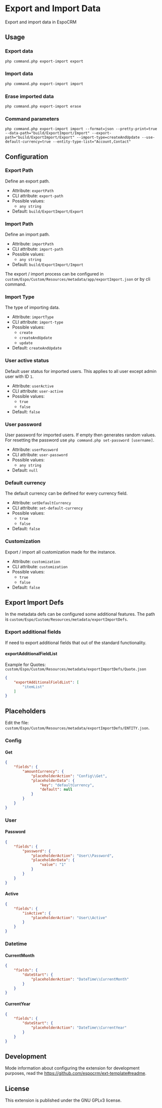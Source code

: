 # Export and Import Data

Export and import data in EspoCRM

## Usage

### Export data

```bash
php command.php export-import export
```

### Import data

```bash
php command.php export-import import
```

### Erase imported data

```bash
php command.php export-import erase
```

### Command parameters

```
php command.php export-import import --format=json --pretty-print=true --data-path="build/ExportImport/Import" --export-path="build/ExportImport/Export" --import-type=createAndUpdate --use-default-currency=true --entity-type-list="Account,Contact"
```

## Configuration

### Export Path

Define an export path.

- Attribute: `exportPath`
- CLI attribute: `export-path`
- Possible values:
    - `any string`
- Default: `build/ExportImport/Export`

### Import Path

Define an import path.

- Attribute: `importPath`
- CLI attribute: `import-path`
- Possible values:
    - `any string`
- Default: `build/ExportImport/Import`

The export / import process can be configured in `custom/Espo/Custom/Resources/metadata/app/exportImport.json` or by cli command.

### Import Type

The type of importing data.

- Attribute: `importType`
- CLI attribute: `import-type`
- Possible values:
    - `create`
    - `createAndUpdate`
    - `update`
- Default: `createAndUpdate`

### User active status

Default user status for imported users. This applies to all user except admin user with ID `1`.

- Attribute: `userActive`
- CLI attribute: `user-active`
- Possible values:
    - `true`
    - `false`
- Default: `false`

### User password

User password for imported users.
If empty then generates random values. For resetting the password use `php command.php set-password [username]`.

- Attribute: `userPassword`
- CLI attribute: `user-password`
- Possible values:
    - `any string`
- Default: `null`

### Default currency

The default currency can be defined for every currency field.

- Attribute: `setDefaultCurrency`
- CLI attribute: `set-default-currency`
- Possible values:
    - `true`
    - `false`
- Default: `false`

### Customization

Export / import all customization made for the instance.

- Attribute: `customization`
- CLI attribute: `customization`
- Possible values:
  - `true`
  - `false`
- Default: `false`

## Export Import Defs

In the metadata defs can be configured some additional features. The path is `custom/Espo/Custom/Resources/metadata/exportImportDefs`.

### Export additional fields

If need to export additional fields that out of the standard functionality.

#### exportAdditionalFieldList

Example for Quotes: `custom/Espo/Custom/Resources/metadata/exportImportDefs/Quote.json`

```json
{
    "exportAdditionalFieldList": [
        "itemList"
    ]
}
```

## Placeholders

Edit the file: `custom/Espo/Custom/Resources/metadata/exportImportDefs/ENTITY.json`.

### Config

#### Get

```json
{
    "fields": {
        "amountCurrency": {
            "placeholderAction": "Config\\Get",
            "placeholderData": {
                "key": "defaultCurrency",
                "default": null
            }
        }
    }
}
```

### User

#### Password

```json
{
    "fields": {
        "password": {
            "placeholderAction": "User\\Password",
            "placeholderData": {
                "value": "1"
            }
        }
    }
}
```

#### Active

```json
{
    "fields": {
        "isActive": {
            "placeholderAction": "User\\Active"
        }
    }
}
```

### Datetime

#### CurrentMonth

```json
{
    "fields": {
        "dateStart": {
            "placeholderAction": "DateTime\\CurrentMonth"
        }
    }
}
```

#### CurrentYear

```json
{
    "fields": {
        "dateStart": {
            "placeholderAction": "DateTime\\CurrentYear"
        }
    }
}
```

## Development

Mode information about configuring the extension for development purposes, read the https://github.com/espocrm/ext-template#readme.

## License

This extension is published under the GNU GPLv3 license.
